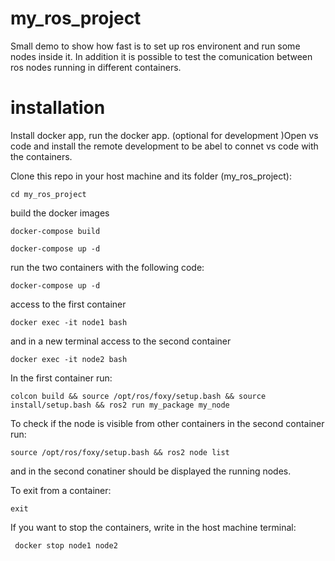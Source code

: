 # my_ros_project

Small demo to show how fast is to set up ros environent and run some nodes inside it. In addition it is possible to test the comunication between ros nodes running in different containers.

# installation
Install docker app, run the docker app.
(optional for development )Open vs code and install the remote development to be abel to connet vs code with the containers. 

Clone this repo in your host machine and its folder (my_ros_project):

```
cd my_ros_project
```

build the docker images
```
docker-compose build
```

```
docker-compose up -d
```

run the two containers with the following code:
```
docker-compose up -d
```

access to the first container
```
docker exec -it node1 bash
```

and in a new terminal
access to the second container
```
docker exec -it node2 bash
```

In the first container run:
```
colcon build && source /opt/ros/foxy/setup.bash && source install/setup.bash && ros2 run my_package my_node
```

To check if the node is visible from other containers  in the second container run:

```
source /opt/ros/foxy/setup.bash && ros2 node list
```

and in the second conatiner should be displayed the running nodes.

To exit from a container:

```
exit
```

If you want to stop the containers, write in the host machine terminal:

```
 docker stop node1 node2
```







